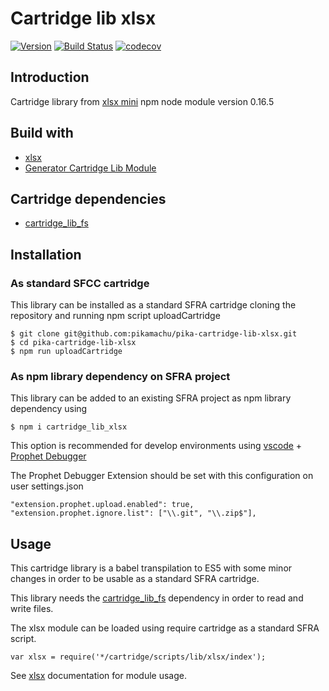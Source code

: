 # Cartridge lib xlsx

[![Version](https://img.shields.io/npm/v/cartridge_lib_xlsx.svg)](https://npmjs.org/package/cartridge_lib_xlsx)
[![Build Status](https://travis-ci.com/pikamachu/pika-cartridge-lib-xlsx.svg?branch=master)](https://travis-ci.com/pikamachu/pika-cartridge-lib-xlsx)
[![codecov](https://codecov.io/gh/pikamachu/pika-cartridge-lib-xlsx/branch/master/graph/badge.svg)](https://codecov.io/gh/pikamachu/pika-cartridge-lib-xlsx)

## Introduction

Cartridge library from [xlsx mini](https://www.npmjs.com/package/xlsx) npm node module version 0.16.5

## Build with

* [xlsx](https://www.npmjs.com/package/xlsx)
* [Generator Cartridge Lib Module](https://www.npmjs.com/package/generator-cartridge-lib-module)

## Cartridge dependencies

* [cartridge_lib_fs](https://npmjs.org/package/cartridge_lib_fs)

## Installation

### As standard SFCC cartridge

This library can be installed as a standard SFRA cartridge cloning the repository and running npm script uploadCartridge

````
$ git clone git@github.com:pikamachu/pika-cartridge-lib-xlsx.git
$ cd pika-cartridge-lib-xlsx
$ npm run uploadCartridge
````

### As npm library dependency on SFRA project

This library can be added to an existing SFRA project as npm library dependency using

````
$ npm i cartridge_lib_xlsx
````

This option is recommended for develop environments using [vscode](https://code.visualstudio.com/) + [Prophet Debugger](https://marketplace.visualstudio.com/items?itemName=SqrTT.prophet)

The Prophet Debugger Extension should be set with this configuration on user settings.json
````
"extension.prophet.upload.enabled": true,
"extension.prophet.ignore.list": ["\\.git", "\\.zip$"],
````

## Usage

This cartridge library is a babel transpilation to ES5 with some minor changes in order to be usable as a standard SFRA cartridge.

This library needs the [cartridge_lib_fs](https://npmjs.org/package/cartridge_lib_fs) dependency in order to read and write files.

The xlsx module can be loaded using require cartridge as a standard SFRA script.

````
var xlsx = require('*/cartridge/scripts/lib/xlsx/index');
````

See [xlsx](https://www.npmjs.com/package/xlsx) documentation for module usage.
